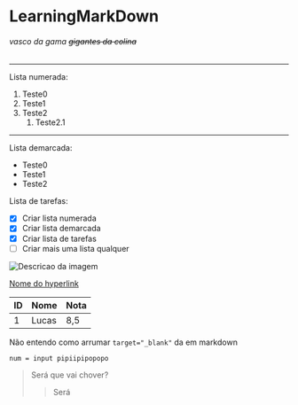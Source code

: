 # **LearningMarkDown**
###### _vasco da gama_ ~~gigantes da colina~~
---
Lista numerada:
1. Teste0
2. Teste1
3. Teste2
   1. Teste2.1
***
Lista demarcada:
* Teste0
* Teste1
* Teste2

Lista de tarefas:

- [x] Criar lista numerada
- [x] Criar lista demarcada
- [x] Criar lista de tarefas
- [ ] Criar mais uma lista qualquer

![Descricao da imagem](url)

[Nome do hyperlink](url)

ID | Nome | Nota
---|---|---
1 | Lucas | 8,5

Não entendo como arrumar `target="_blank"` da em markdown 

```
num = input pipiipipopopo
```

>Será que vai chover?
>>Será


